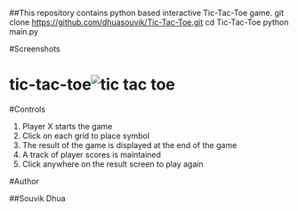 ##This repository contains python based interactive Tic-Tac-Toe game.
git clone https://github.com/dhuasouvik/Tic-Tac-Toe.git
cd Tic-Tac-Toe
python main.py

#Screenshots

# tic-tac-toe![tic tac toe](https://user-images.githubusercontent.com/110057286/181087801-93776476-cfc0-498d-97df-237519b87e1c.png)

#Controls

1. Player X starts the game
2. Click on each grid to place symbol
3. The result of the game is displayed at the end of the game
4. A track of player scores is maintained
5. Click anywhere on the result screen to play again

#Author

##Souvik Dhua
